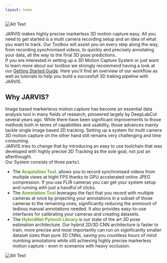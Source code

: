 ```yaml
---
layout: home
---
```


![Alt Text](jarvis-docs/assets/banner_new_new.png)


JARVIS makes highly precise markerless 3D motion capture easy. All you need to get started is a multi camera recording setup and an idea of what you want to track.
Our Toolbox will assist you on every step along the way, from recording synchronised videos, to quickly and precisely annotating your data,
all the way to the final 3D pose predictions.\
If you are interested in setting up a 3D Motion Capture System or just want to learn more about our toolbox we strongly recommend having a look at our
[Getting Started Guide](gettingstarted.md). Here you'll find an overview of our workflow as well as tutorials to help you build a succesfull 3D traking pipeline with JARVIS.

## Why JARVIS?
Image based markerlerss motion capture has become an essential data analysis tool in many fields of research, pinoeered largely by DeepLabCut several years ago.
While there have been significant improvements to those methods both in terms of capabilities and usability, those advances mainly tackle single image based
2D tracking. Setting up a system for multi camera 3D motion capture on the other hand still remains very challenging and time consuming.\
JARVIS tries to change that by introducing an easy to use toolchain that was developed with highly precise 3D Tracking as the sole goal, not just an afterthought.\
Our System consists of three parts:\
- The <span style="color:#63a31f">**Acquisition Tool**</span>. allows you to record synchronised videos from multiple views at hight FPS thanks to GPU accelerated online JPEG compression. If you use FLIR cameras you can get your system setup and running with just a handful of clicks.
- The <span style="color:#63a31f">**Annotation Tool**</span> leverages the fact that you record with multiple cameras at once by projecting your annotations in a subset of those cameras to
  the remaining ones, significantly reducing the ammount of tedious manual annotations needed. It also provides easy-to-use interfaces for calibrating your cameras
  and creating datasets.
- The <span style="color:#63a31f">**HybridNet Pytorch Library**</span> is our state of the art 3D pose estimation architecture. Our hybrid 2D/3D CNN architecture is faster to train, more precise and most importantly can run on siginficantly smaller dataset sizes than pure 3D CNNs, saving you countless hours of mind numbing annotations while still achieving highly precise markerless motion capture - even in scenarios with heavy occlusion.

![Alt Text](jarvis-docs/assets/tesr.gif)
